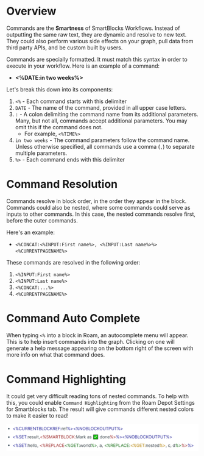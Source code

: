# Overview

Commands are the **Smartness** of SmartBlocks Workflows. Instead of outputting the same raw text, they are dynamic and resolve to new text. They could also perform various side effects on your graph, pull data from third party APIs, and be custom built by users.

Commands are specially formatted. It must match this syntax in order to execute in your workflow. Here is an example of a command:

- **<%DATE:in two weeks%>**

Let's break this down into its components:

1. `<%` - Each command starts with this delimiter
2. `DATE` - The name of the command, provided in all upper case letters.
3. `:` - A colon delimiting the command name from its additional parameters. Many, but not all, commands accept additional parameters. You may omit this if the command does not.
   - For example, `<%TIME%>`
4. `in two weeks` - The command parameters follow the command name. Unless otherwise specified, all commands use a comma (`,`) to separate multiple parameters.
5. `%>` - Each command ends with this delimiter

# Command Resolution

Commands resolve in block order, in the order they appear in the block. Commands could also be nested, where some commands could serve as inputs to other commands. In this case, the nested commands resolve first, before the outer commands.

Here's an example:

- `<%CONCAT:<%INPUT:First name%>, <%INPUT:Last name%>%> <%CURRENTPAGENAME%>`

These commands are resolved in the following order:

1. `<%INPUT:First name%>`
2. `<%INPUT:Last name%>`
3. `<%CONCAT:...%>`
4. `<%CURRENTPAGENAME%>`

# Command Auto Complete

When typing `<%` into a block in Roam, an autocomplete menu will appear. This is to help insert commands into the graph. Clicking on one will generate a help message appearing on the bottom right of the screen with more info on what that command does.

# Command Highlighting

It could get very difficult reading tons of nested commands. To help with this, you could enable `Command Highlighting` from the Roam Depot Settings for Smartblocks tab. The result will give commands different nested colors to make it easier to read!

![](media/command-highlighting.png)
